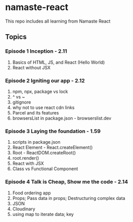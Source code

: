 # namaste-react
This repo includes all learning from Namaste React


## Topics
### Episode 1 Inception - 2.11
1. Basics of HTML, JS, and React (Hello World)
2. React without JSX

### Episode 2 Igniting our app - 2.12
1. npm, npx, package vs lock
2. ^ vs ~
3. gitignore
4. why not to use react cdn links
5. Parcel and its features
6. browsersList in package.json - browserslist.dev 

### Episode 3 Laying the foundation - 1.59
1. scripts in package.json
2. React Element - React.createElement()
3. Root - ReactDOM.createRoot()
4. root.render()
5. React with JSX
6. Class vs Functional Component

### Episode 4 Talk is Cheap, Show me the code - 2.14
1. Food ordering app
2. Props; Pass data in props; Destructuring complex data
3. JSON
4. Cloudinary
5. using map to iterate data; key
